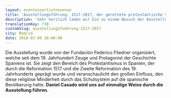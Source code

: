```yaml
---
layout: eventonoartistnovenue
title: 'Ausstellungsführung: 1517-2017, der gerettete protestantische Schatz'
description: 'Sehr herzlich laden wir Sie zu einem Besuch der Ausstellung "1517-2017, der gerettete protestantische Schatz" unseres Kooperationspartners Fundación Federico Fliedner ein.'
translationKey: 738
customSlug: ausstellungsfuehrung-1517-2017
city: Madrid
date: 2018-03-09 16:00:00
---
```


Die Ausstellung wurde von der Fundación Federico Fliedner organisiert, welche seit dem 19. Jahrhundert Zeuge und Protagonist der Geschichte Spaniens ist. Sie zeigt den Bereich des Protestantismus in Spanien, der durch die Reformation 1517 und die Zweite Reformation des 19. Jahrhunderts geprägt wurde und veranschaulicht den großen Einfluss, den diese religiöse Minderheit durch das Schulsystem auf die spanische Bevölkerung hatte. <strong>Daniel Casado wird uns auf einmalige Weise durch die Ausstellung führen.</strong>
